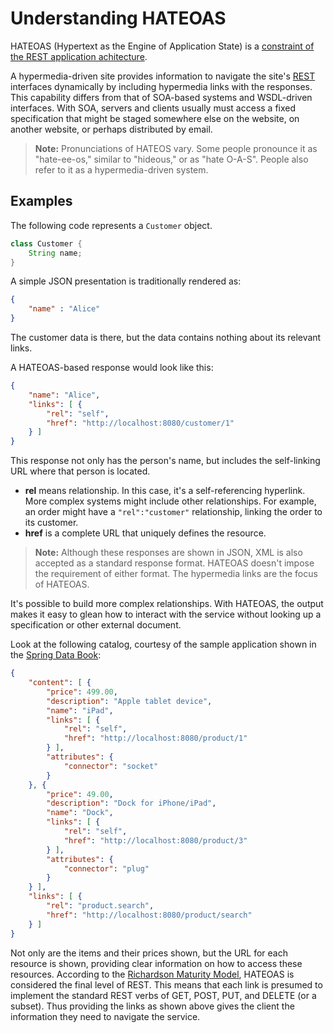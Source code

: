 # Understanding HATEOAS

HATEOAS (Hypertext as the Engine of Application State) is a [constraint of the REST application achitecture](http://en.wikipedia.org/wiki/HATEOAS).

A hypermedia-driven site provides information to navigate the site's [REST][u-rest] interfaces dynamically by including hypermedia links with the responses. This capability differs from that of SOA-based systems and WSDL-driven interfaces. With SOA, servers and clients usually must access a fixed specification that might be staged somewhere else on the website, on another website, or perhaps distributed by email.

> **Note:** Pronunciations of HATEOS vary. Some people pronounce it as "hate-ee-os," similar to "hideous," or  as "hate O-A-S". People also refer to it as a hypermedia-driven system.


## Examples

The following code represents a `Customer` object.

```java
class Customer {
    String name;
}
```

A simple JSON presentation is traditionally rendered as:

```json
{ 
    "name" : "Alice"
}
```

The customer data is there, but the data contains nothing about its relevant links.

A HATEOAS-based response would look like this:

```json
{
    "name": "Alice",
    "links": [ {
        "rel": "self",
        "href": "http://localhost:8080/customer/1"
    } ]
}
```
This response not only has the person's name, but includes the self-linking URL where that person is located.

- **rel** means relationship. In this case, it's a self-referencing hyperlink. More complex systems might include other relationships. For example, an order might have a `"rel":"customer"` relationship, linking the order to its customer.
- **href** is a complete URL that uniquely defines the resource.

> **Note:** Although these responses are shown in JSON, XML is also accepted as a standard response format. HATEOAS doesn't impose the requirement of either format. The hypermedia links are the focus of HATEOAS.

It's possible to build more complex relationships. With HATEOAS, the output makes it easy to glean how to interact with the service without looking up a specification or other external document.

Look at the following catalog, courtesy of the sample application shown in the [Spring Data Book](https://github.com/SpringSource/spring-data-book):

```json
{
    "content": [ {
        "price": 499.00,
        "description": "Apple tablet device",
        "name": "iPad",
        "links": [ {
            "rel": "self",
            "href": "http://localhost:8080/product/1"
        } ],
        "attributes": {
            "connector": "socket"
        }
    }, {
        "price": 49.00,
        "description": "Dock for iPhone/iPad",
        "name": "Dock",
        "links": [ {
            "rel": "self",
            "href": "http://localhost:8080/product/3"
        } ],
        "attributes": {
            "connector": "plug"
        }
    } ],
    "links": [ {
        "rel": "product.search",
        "href": "http://localhost:8080/product/search"
    } ]
}   
```
Not only are the items and their prices shown, but the URL for each resource is shown, providing clear information on how to access these resources. According to the [Richardson Maturity Model](http://martinfowler.com/articles/richardsonMaturityModel.html), HATEOAS is considered the final level of REST. This means that each link is presumed to implement the standard REST verbs of GET, POST, PUT, and DELETE (or a subset). Thus providing the links as shown above gives the client the information they need to navigate the service.

[u-rest]: /understanding/rest